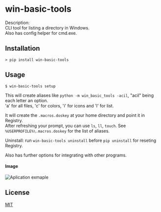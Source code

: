 # win-basic-tools

Description:  
CLI tool for listing a directory in Windows.  
Also has config helper for cmd.exe.

## Installation

~~~
> pip install win-basic-tools
~~~

## Usage

~~~
$ win-basic-tools setup
~~~

This will create aliases like `python -m win_basic_tools -acil`, "acil" being each letter an option.  
'a' for all files, 'c' for colors, 'i' for icons and 'l' for list.  
  
It will create the `.macros.doskey` at your home directory and point it in Registry.  
After refreshing your prompt, you can use `ls`, `ll`, `touch`. See `%USERPROFILE%\.macros.doskey` for the list of aliases.  
  
Uninstall: run `win-basic-tools uninstall` before `pip uninstall` for reseting Registry.  
  
Also has further options for integrating with other programs.  

#### Image

![Aplication exmaple](./example/ll_example.png "Example")

## License

[MIT](https://choosealicense.com/licenses/mit/)
